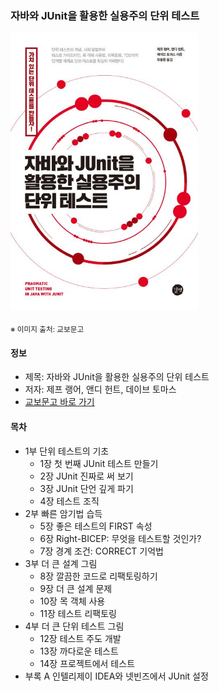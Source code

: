 ### 자바와 JUnit을 활용한 실용주의 단위 테스트

<img src="thumbnail.jpg" width="300">

<sub>※ 이미지 출처: 교보문고</sub>

#### 정보
- 제목: 자바와 JUnit을 활용한 실용주의 단위 테스트
- 저자: 제프 랭어, 앤디 헌트, 데이브 토마스
- [교보문고 바로 가기](https://product.kyobobook.co.kr/detail/S000001792858)


#### 목차
- 1부 단위 테스트의 기초 
  - 1장 첫 번째 JUnit 테스트 만들기 
  - 2장 JUnit 진짜로 써 보기 
  - 3장 JUnit 단언 깊게 파기
  - 4장 테스트 조직
- 2부 빠른 암기법 습득 
  - 5장 좋은 테스트의 FIRST 속성 
  - 6장 Right-BICEP: 무엇을 테스트할 것인가? 
  - 7장 경계 조건: CORRECT 기억법 
- 3부 더 큰 설계 그림 
  - 8장 깔끔한 코드로 리팩토링하기 
  - 9장 더 큰 설계 문제 
  - 10장 목 객체 사용 
  - 11장 테스트 리팩토링 
- 4부 더 큰 단위 테스트 그림 
  - 12장 테스트 주도 개발 
  - 13장 까다로운 테스트 
  - 14장 프로젝트에서 테스트 
- 부록 A 인텔리제이 IDEA와 넷빈즈에서 JUnit 설정
